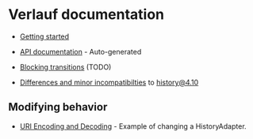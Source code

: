 # Verlauf documentation

* [Getting started](./getting_started.md)

* [API documentation](./api/README.md) - Auto-generated

* [Blocking transitions](./blocking.md) (TODO)

* [Differences and minor incompatibilties](./differences.md) to history@4.10

## Modifying behavior

* [URI Encoding and Decoding](./URI_Decoding.md) - Example of changing a HistoryAdapter.

